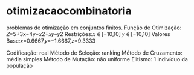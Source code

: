 # otimizacaocombinatoria
problemas de otimização em conjuntos finitos.
Função de Otimização: 𝑍=5+3x−4y−𝑥2+𝑥𝑦−𝑦2
Restrições:𝑥 ∈ [−10,10] 𝑦 ∈ [−10,10]
Valores Base:𝑥=0.6667,𝑦=−1.6667,𝑧=9.3333

Codificação: real
Método de Seleção: ranking
Método de Cruzamento: média simples
Método de Mutação: não uniforme
Elitismo: 1 indivíduo da população
